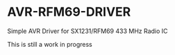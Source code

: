 # AVR-RFM69-DRIVER
Simple AVR Driver for SX1231/RFM69 433 MHz Radio IC 

This is still a work in progress
